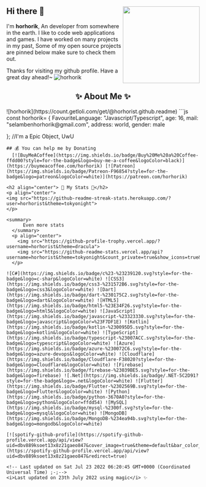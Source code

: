 ## Hi there 👋 <img align="right" src="https://i.hizliresim.com/r767e0k.png" width="200" />
I'm **horhorik**, An developer from somewhere in the earth. I like to code web applications and games. I have worked on many projects in my past, Some of my open source projects are pinned below make sure to check them out.
  
Thanks for visiting my github profile. Have a great day ahead!~
![horhorik](https://i.hizliresim.com/ajthe1p.jpg)
  
<h2 align="center"> ✨ About Me ✨</h2>
![horhorik](https://count.getloli.com/get/@horhorist.github.readme)
```js
const horhorik= {
    FavouriteLanguage: "Javascript/Typescript",
    age: 16,
    mail: "selambenhorhorik@gmail.com",
    address: world,
    gender: male
    
}; //I'm a Epic Object, UwU
```
## 💰 You can help me by Donating
  [![BuyMeACoffee](https://img.shields.io/badge/Buy%20Me%20a%20Coffee-ffdd00?style=for-the-badge&logo=buy-me-a-coffee&logoColor=black)](https://buymeacoffee.com/horhorik) [![Patreon](https://img.shields.io/badge/Patreon-F96854?style=for-the-badge&logo=patreon&logoColor=white)](https://patreon.com/horhorik) 
  
<h2 align="center"> 🚀 My Stats 🚀</h2>
<p align="center">
<img src="https://github-readme-streak-stats.herokuapp.com/?user=horhorist&theme=tokyonight">
</p>

<summary>
      Even more stats
  </summary>
  <p align="center">
    <img src="https://github-profile-trophy.vercel.app/?username=horhorist&theme=dracula">
    <img src="https://github-readme-stats.vercel.app/api?username=horhorist&theme=tokyonight&count_private=true&show_icons=true&include_all_commits=true">
  </p>
  
![C#](https://img.shields.io/badge/c%23-%23239120.svg?style=for-the-badge&logo=c-sharp&logoColor=white) ![CSS3](https://img.shields.io/badge/css3-%231572B6.svg?style=for-the-badge&logo=css3&logoColor=white) ![Dart](https://img.shields.io/badge/dart-%230175C2.svg?style=for-the-badge&logo=dart&logoColor=white) ![HTML5](https://img.shields.io/badge/html5-%23E34F26.svg?style=for-the-badge&logo=html5&logoColor=white) ![JavaScript](https://img.shields.io/badge/javascript-%23323330.svg?style=for-the-badge&logo=javascript&logoColor=%23F7DF1E) ![Kotlin](https://img.shields.io/badge/kotlin-%230095D5.svg?style=for-the-badge&logo=kotlin&logoColor=white) ![TypeScript](https://img.shields.io/badge/typescript-%23007ACC.svg?style=for-the-badge&logo=typescript&logoColor=white) ![Azure](https://img.shields.io/badge/azure-%230072C6.svg?style=for-the-badge&logo=azure-devops&logoColor=white) ![Cloudflare](https://img.shields.io/badge/Cloudflare-F38020?style=for-the-badge&logo=Cloudflare&logoColor=white) ![Firebase](https://img.shields.io/badge/firebase-%23039BE5.svg?style=for-the-badge&logo=firebase) ![.Net](https://img.shields.io/badge/.NET-5C2D91?style=for-the-badge&logo=.net&logoColor=white) ![Flutter](https://img.shields.io/badge/Flutter-%2302569B.svg?style=for-the-badge&logo=Flutter&logoColor=white) ![Python](https://img.shields.io/badge/python-3670A0?style=for-the-badge&logo=python&logoColor=ffdd54) ![MySQL](https://img.shields.io/badge/mysql-%2300f.svg?style=for-the-badge&logo=mysql&logoColor=white) ![MongoDB](https://img.shields.io/badge/MongoDB-%234ea94b.svg?style=for-the-badge&logo=mongodb&logoColor=white)

[![spotify-github-profile](https://spotify-github-profile.vercel.app/api/view?uid=dbv889ksoet13x8z21gaeo847&cover_image=true&theme=default&bar_color_cover=true&bar_color=e5ad15)](https://spotify-github-profile.vercel.app/api/view?uid=dbv889ksoet13x8z21gaeo847&redirect=true)
  
<!-- Last updated on Sat Jul 23 2022 06:20:45 GMT+0000 (Coordinated Universal Time) ;-;-->
<i>Last updated on 23th July 2022 using magic</i> ✨


  

  
